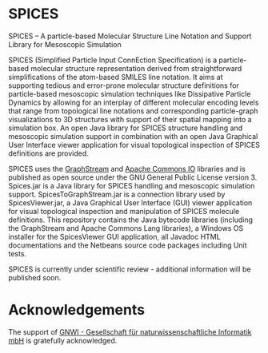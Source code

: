 # SPICES
SPICES – A particle-based Molecular Structure Line Notation and Support Library for Mesoscopic Simulation

SPICES (Simplified Particle Input ConnEction Specification) is a particle-based molecular structure representation derived from straightforward simplifications of the atom-based SMILES line notation. It aims at supporting tedious and error-prone molecular structure definitions for particle-based mesoscopic simulation techniques like Dissipative Particle Dynamics by allowing for an interplay of different molecular encoding levels that range from topological line notations and corresponding particle-graph visualizations to 3D structures with support of their spatial mapping into a simulation box.
An open Java library for SPICES structure handling and mesoscopic simulation support in combination with an open Java Graphical User Interface viewer application for visual topological inspection of SPICES definitions are provided.

SPICES uses the [GraphStream](http://graphstream-project.org/) and [Apache Commons IO](http://commons.apache.org/proper/commons-io/) libraries and is published as open source under the GNU General Public License version 3. Spices.jar is a Java library for SPICES handling and mesoscopic simulation support. SpicesToGraphStream.jar is a connection library used by SpicesViewer.jar, a Java Graphical User Interface (GUI) viewer application for visual topological inspection and manipulation of SPICES molecule definitions. This repository contains the Java bytecode libraries (including the GraphStream and Apache Commons Lang libraries), a Windows OS installer for the SpicesViewer GUI application, all Javadoc HTML documentations and the Netbeans source code packages including Unit tests.

SPICES is currently under scientific review - additional information will be published soon.

# Acknowledgements
The support of [GNWI - Gesellschaft für naturwissenschaftliche Informatik mbH](http://www.gnwi.de) is gratefully acknowledged.
